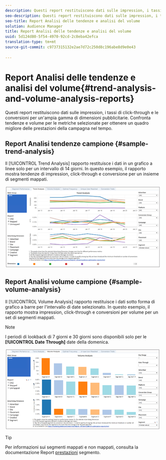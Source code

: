 ```yaml
---
description: Questi report restituiscono dati sulle impression, i tassi di click-through e le conversioni per un'ampia gamma di dimensioni pubblicitarie. Confronta tendenze e volume per le metriche selezionate per ottenere un quadro migliore delle prestazioni della campagna nel tempo.
seo-description: Questi report restituiscono dati sulle impression, i tassi di click-through e le conversioni per un'ampia gamma di dimensioni pubblicitarie. Confronta tendenze e volume per le metriche selezionate per ottenere un quadro migliore delle prestazioni della campagna nel tempo.
seo-title: Report Analisi delle tendenze e analisi del volume
solution: Audience Manager
title: Report Analisi delle tendenze e analisi del volume
uuid: 5d124d80-5f54-4970-92cd-2c8eba42efca
translation-type: tm+mt
source-git-commit: c9737315132e2ae7d72c250d8c196abe8d9e0e43

---
```



# Report Analisi delle tendenze e analisi del volume{#trend-analysis-and-volume-analysis-reports}

Questi report restituiscono dati sulle impression, i tassi di click-through e le conversioni per un'ampia gamma di dimensioni pubblicitarie. Confronta tendenze e volume per le metriche selezionate per ottenere un quadro migliore delle prestazioni della campagna nel tempo.

## Report Analisi tendenze campione {#sample-trend-analysis}

Il [!UICONTROL Trend Analysis] rapporto restituisce i dati in un grafico a linee solo per un intervallo di 14 giorni. In questo esempio, il rapporto mostra tendenze di impression, click-through e conversione per un insieme di segmenti mappati.

![](assets/trend-analysis.png)

## Report Analisi volume campione {#sample-volume-analysis}

Il [!UICONTROL Volume Analysis] rapporto restituisce i dati sotto forma di grafico a barre per l'intervallo di date selezionato. In questo esempio, il rapporto mostra impression, click-through e conversioni per volume per un set di segmenti mappati.

>[!NOTE]
>
>I periodi di lookback di 7 giorni e 30 giorni sono disponibili solo per le **[!UICONTROL Date Through]** date della domenica.

![](assets/volume-analysis.png)

>[!TIP]
>
>Per informazioni sui segmenti mappati e non mappati, consulta la documentazione Report [prestazioni](../../../reporting/audience-optimization-reports/aor-advertisers/segment-performance.md) segmento.

